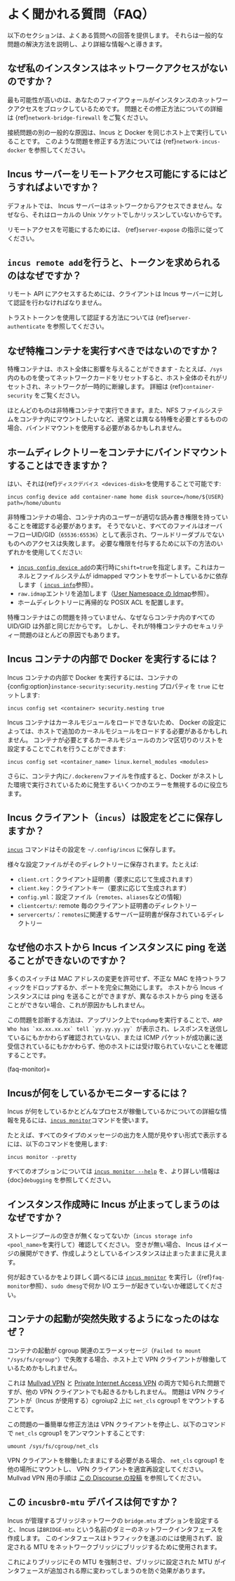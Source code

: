 # よく聞かれる質問（FAQ）

以下のセクションは、よくある質問への回答を提供します。
それらは一般的な問題の解決方法を説明し、より詳細な情報へと導きます。

## なぜ私のインスタンスはネットワークアクセスがないのですか？

最も可能性が高いのは、あなたのファイアウォールがインスタンスのネットワークアクセスをブロックしているためです。
問題とその修正方法についての詳細は {ref}`network-bridge-firewall` をご覧ください。

接続問題の別の一般的な原因は、Incus と Docker を同じホスト上で実行していることです。
このような問題を修正する方法については {ref}`network-incus-docker` を参照してください。

## Incus サーバーをリモートアクセス可能にするにはどうすればよいですか？

デフォルトでは、 Incus サーバーはネットワークからアクセスできません。なぜなら、それはローカルの Unix ソケットでしかリッスンしていないからです。

リモートアクセスを可能にするためには、 {ref}`server-expose` の指示に従ってください。

## `incus remote add`を行うと、トークンを求められるのはなぜですか？

リモート API にアクセスするためには、クライアントは Incus サーバーに対して認証を行わなければなりません。

トラストトークンを使用して認証する方法については {ref}`server-authenticate` を参照してください。

## なぜ特権コンテナを実行すべきではないのですか？

特権コンテナは、ホスト全体に影響を与えることができます - たとえば、`/sys`内のものを使ってネットワークカードをリセットすると、ホスト全体のそれがリセットされ、ネットワークが一時的に断線します。
詳細は {ref}`container-security` をご覧ください。

ほとんどのものは非特権コンテナで実行できます。また、NFS ファイルシステムをコンテナ内にマウントしたいなど、通常とは異なる特権を必要とするものの場合、バインドマウントを使用する必要があるかもしれません。

## ホームディレクトリーをコンテナにバインドマウントすることはできますか？

はい、それは{ref}`ディスクデバイス <devices-disk>`を使用することで可能です:

    incus config device add container-name home disk source=/home/${USER} path=/home/ubuntu

非特権コンテナの場合、コンテナ内のユーザーが適切な読み書き権限を持っていることを確認する必要があります。
そうでないと、すべてのファイルはオーバーフローUID/GID（`65536:65536`）として表示され、ワールドリーダブルでないものへのアクセスは失敗します。
必要な権限を付与するために以下の方法のいずれかを使用してください:

- [`incus config device add`](incus_config_device_add.md)の実行時に`shift=true`を指定します。これはカーネルとファイルシステムが idmapped マウントをサポートしているかに依存します（ [`incus info`](incus_info.md)参照）。
- `raw.idmap`エントリを追加します（[User Namespace の Idmap](userns-idmap.md)参照）。
- ホームディレクトリーに再帰的な POSIX ACL を配置します。

特権コンテナはこの問題を持っていません、なぜならコンテナ内のすべての UID/GID は外部と同じだからです。
しかし、それが特権コンテナのセキュリティー問題のほとんどの原因でもあります。

## Incus コンテナの内部で Docker を実行するには？

Incus コンテナの内部で Docker を実行するには、コンテナの {config:option}`instance-security:security.nesting` プロパティを `true` にセットします:

    incus config set <container> security.nesting true

Incus コンテナはカーネルモジュールをロードできないため、 Docker の設定によっては、ホストで追加のカーネルモジュールをロードする必要があるかもしれません。
コンテナが必要とするカーネルモジュールのカンマ区切りのリストを設定することでこれを行うことができます:

    incus config set <container_name> linux.kernel_modules <modules>

さらに、コンテナ内に`/.dockerenv`ファイルを作成すると、Docker がネストした環境で実行されているために発生するいくつかのエラーを無視するのに役立ちます。

## Incus クライアント（`incus`）は設定をどこに保存しますか？

[`incus`](incus.md) コマンドはその設定を `~/.config/incus` に保存します。

様々な設定ファイルがそのディレクトリーに保存されます。たとえば:

- `client.crt`：クライアント証明書（要求に応じて生成されます）
- `client.key`：クライアントキー（要求に応じて生成されます）
- `config.yml`：設定ファイル（`remotes`、`aliases`などの情報）
- `clientcerts/`: remote 毎のクライアント証明書のディレクトリー
- `servercerts/`：`remotes`に関連するサーバー証明書が保存されているディレクトリー

## なぜ他のホストから Incus インスタンスに ping を送ることができないのですか？

多くのスイッチは MAC アドレスの変更を許可せず、不正な MAC を持つトラフィックをドロップするか、ポートを完全に無効にします。
ホストから Incus インスタンスには ping を送ることができますが、異なるホストから ping を送ることができない場合、これが原因かもしれません。

この問題を診断する方法は、アップリンク上で`tcpdump`を実行することで、``ARP Who has `xx.xx.xx.xx` tell `yy.yy.yy.yy` ``が表示され、レスポンスを送信しているにもかかわらず確認されていない、または ICMP パケットが成功裏に送受信されているにもかかわらず、他のホストには受け取られていないことを確認することです。

(faq-monitor)=
## Incusが何をしているかモニターするには？

Incus が何をしているかとどんなプロセスが稼働しているかについての詳細な情報を見るには、[`incus monitor`](incus_monitor.md)コマンドを使います。

たとえば、すべてのタイプのメッセージの出力を人間が見やすい形式で表示するには、以下のコマンドを使用します:

    incus monitor --pretty

すべてのオプションについては [`incus monitor --help`](incus_monitor.md) を、より詳しい情報は {doc}`debugging` を参照してください。

## インスタンス作成時に Incus が止まってしまうのはなぜですか？

ストレージプールの空きが無くなってないか（`incus storage info <pool_name>`を実行して）確認してください。
空きが無い場合、 Incus はイメージの展開ができず、作成しようとしているインスタンスは止まったままに見えます。

何が起きているかをより詳しく調べるには [`incus monitor`](incus_monitor.md) を実行し（{ref}`faq-monitor`参照）、`sudo dmesg`で何か I/O エラーが起きていないか確認してください。

## コンテナの起動が突然失敗するようになったのはなぜ？

コンテナの起動が cgroup 関連のエラーメッセージ（`Failed to mount "/sys/fs/cgroup"`）で失敗する場合、ホスト上で VPN クライアントが稼働しているためかもしれません。

これは [Mullvad VPN](https://github.com/mullvad/mullvadvpn-app/issues/3651) と [Private Internet Access VPN](https://github.com/pia-foss/desktop/issues/50) の両方で知られた問題ですが、他の VPN クライアントでも起きるかもしれません。
問題は VPN クライアントが（Incus が使用する）cgroiup2 上に `net_cls` cgroup1 をマウントすることです。

この問題の一番簡単な修正方法は VPN クライアントを停止し、以下のコマンドで `net_cls` cgroup1 をアンマウントすることです:

    umount /sys/fs/cgroup/net_cls

VPN クライアントを稼働したままにする必要がある場合、 `net_cls` cgroup1 を他の場所にマウントし、 VPN クライアントを適宜再設定してください。
Mullvad VPN 用の手順は [この Discourse の投稿](https://discuss.linuxcontainers.org/t/help-help-help-cgroup2-related-issue-on-ubuntu-jammy-with-mullvad-and-privateinternetaccess-vpn/14705/18) を参照してください。

## この `incusbr0-mtu` デバイスは何ですか？

Incus が管理するブリッジネットワークの `bridge.mtu` オプションを設定すると、Incus は`BRIDGE-mtu` という名前のダミーのネットワークインタフェースを作成します。<!-- wokeignore:rule=dummy -->
このインタフェースはトラフィックを運ぶのには使用されず、設定される MTU をネットワークブリッジにブリッジするために使用されます。

これによりブリッジにその MTU を強制させ、ブリッジに設定された MTU がインタフェースが追加される際に変わってしまうのを防ぐ効果があります。
